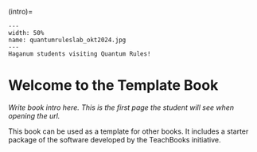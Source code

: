 (intro)=

``` {figure} figures/quantumruleslab_okt2024.jpg
---
width: 50%
name: quantumruleslab_okt2024.jpg
---
Haganum students visiting Quantum Rules!
```
# Welcome to the Template Book

_Write book intro here. This is the first page the student will see when opening the url._

This book can be used as a template for other books. It includes a starter package of the software developed by the TeachBooks initiative.
